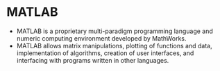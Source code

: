 # MATLAB
- MATLAB is a proprietary multi-paradigm programming language and numeric computing environment developed by MathWorks.
- MATLAB allows matrix manipulations, plotting of functions and data, implementation of algorithms, creation of user interfaces, and interfacing with programs written in other languages. 
